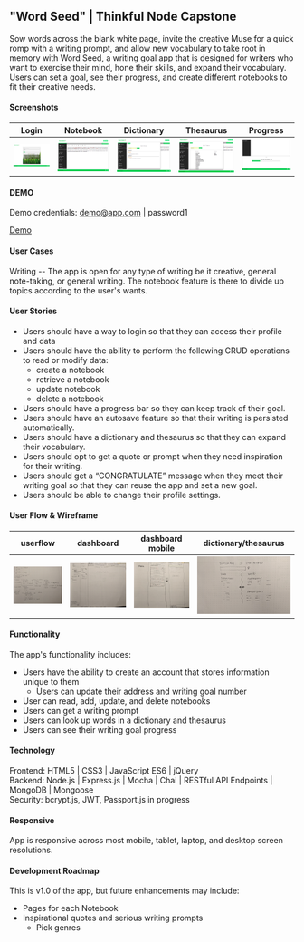 ## "Word Seed" | Thinkful Node Capstone
Sow words across the blank white page, invite the creative Muse for a quick romp with a writing prompt, and allow new vocabulary to take root in memory with Word Seed, a writing goal app that is designed for writers who want to exercise their mind, hone their skills, and expand their vocabulary. Users can set a goal, see their progress, and create different notebooks to fit their creative needs.

#### Screenshots
|  Login  | Notebook   |  Dictionary  |  Thesaurus  |  Progress  |
| -- | -- | -- | -- | -- |
| <img src="./github-images/wc-login.png" alt="login" width="600"/> | <img src="./github-images/wc-notebook.png" alt="notebook" width="600"/> |  <img src="./github-images/wc-dictionary.png" alt="dictionary" width="600"/> | <img src="./github-images/wc-thesaurus.png" alt="thesaurus" width="600"/> | <img src="./github-images/wc-progress1.png" alt="progress" width="600"/> |

#### DEMO
Demo credentials: demo@app.com | password1

[Demo](https://writers-challenge.herokuapp.com/)

#### User Cases
Writing -- The app is open for any type of writing be it creative, general note-taking, or general writing. The notebook feature is there to divide up topics according to the user's wants.

#### User Stories
* Users should have a way to login so that they can access their profile and data
* Users should have the ability to perform the following CRUD operations to read or modify data:
    * create a notebook
    * retrieve a notebook
    * update notebook
    * delete a notebook
* Users should have a progress bar so they can keep track of their goal.
* Users should have an autosave feature so that their writing is persisted automatically.
* Users should have a dictionary and thesaurus so that they can expand their vocabulary.
* Users should opt to get a quote or prompt when they need inspiration for their writing.
* Users should get a “CONGRATULATE” message when they meet their writing goal so that they can reuse the app and set a new goal.
* Users should be able to change their profile settings.

#### User Flow & Wireframe
|  userflow  | dashboard   |  dashboard mobile  |  dictionary/thesaurus  |
| -- | -- | -- | -- |
| <img src="./github-images/wc-user-flow.jpg" alt="userflow" width="600"/> | <img src="./github-images/wc-dashboard.jpg" alt="dashboard" width="600"/> |  <img src="./github-images/wc-mobile-dashboard.jpg" alt="dashboard mobile" width="600"/> | <img src="./github-images/wc-dictionary.jpg" alt="dashboard/thesaurus" width="600"/>

#### Functionality
The app's functionality includes:

* Users have the ability to create an account that stores information unique to them
    * Users can update their address and writing goal number
* User can read, add, update, and delete notebooks
* Users can get a writing prompt
* Users can look up words in a dictionary and thesaurus
* Users can see their writing goal progress


#### Technology
Frontend: HTML5 | CSS3 | JavaScript ES6 | jQuery  
Backend: Node.js | Express.js | Mocha | Chai | RESTful API Endpoints | MongoDB | Mongoose  
Security: bcrypt.js, JWT, Passport.js in progress

#### Responsive
App is responsive across most mobile, tablet, laptop, and desktop screen resolutions.

#### Development Roadmap
This is v1.0 of the app, but future enhancements may include:

* Pages for each Notebook
* Inspirational quotes and serious writing prompts
    * Pick genres